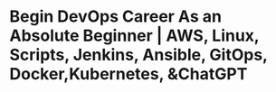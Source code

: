# Begin DevOps Career As an Absolute Beginner | AWS, Linux, Scripts, Jenkins, Ansible, GitOps, Docker,Kubernetes, &amp;ChatGPT



